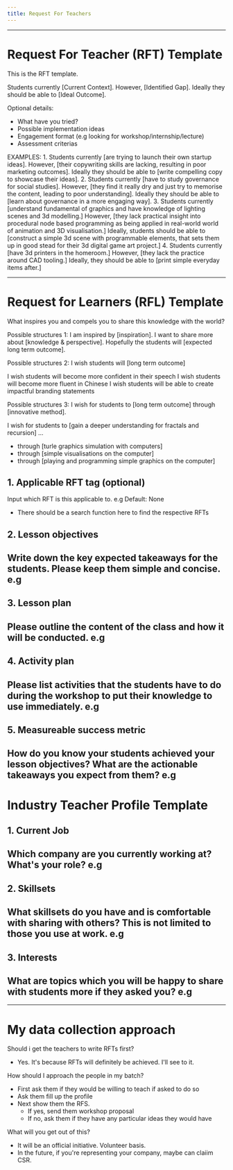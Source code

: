 ```yaml
---
title: Request For Teachers
---
```


------------------------------------------------------------------------------------
# Request For Teacher (RFT) Template
This is the RFT template.

Students currently [Current Context]. 
However, [Identified Gap]. 
Ideally they should be able to [Ideal Outcome].

Optional details:
- What have you tried?
- Possible implementation ideas
- Engagement format (e.g looking for workshop/internship/lecture)
- Assessment criterias

EXAMPLES:
1.
Students currently [are trying to launch their own startup ideas]. 
However, [their copywriting skills are lacking, resulting in poor marketing outcomes]. 
Ideally they should be able to [write compelling copy to showcase their ideas].
2.
Students currently [have to study governance for social studies]. 
However, [they find it really dry and just try to memorise the content, leading to poor understanding]. 
Ideally they should be able to [learn about governance in a more engaging way].
3.
Students currently [understand fundamental of graphics and have knowledge of lighting scenes and 3d modelling.]
However, [they lack practical insight into procedural node based programming as being applied in real-world world of animation and 3D visualisation.]
Ideally, students should be able to [construct a simple 3d scene with programmable elements, that sets them up in good stead for their 3d digital game art project.]
4.
Students currently [have 3d printers in the homeroom.]
However, [they lack the practice around CAD tooling.] 
Ideally, they should be able to [print simple everyday items after.]


------------------------------------------------------------------------------------
# Request for Learners (RFL) Template
What inspires you and compels you to share this knowledge with the world?

Possible structures 1:
I am inspired by [inspiration].
I want to share more about [knowledge & perspective].
Hopefully the students will [expected long term outcome].


Possible structures 2:
I wish students will [long term outcome]

I wish students will become more confident in their speech
I wish students will become more fluent in Chinese
I wish students will be able to create impactful branding statements


Possible structures 3:
I wish for students to [long term outcome] through [innovative method].

I wish for students to [gain a deeper understanding for fractals and recursion] ...
- through [turle graphics simulation with computers]
- through [simple visualisations on the computer]
- through [playing and programming simple graphics on the computer]



## 1. Applicable RFT tag (optional)
Input which RFT is this applicable to.
e.g Default: None
- There should be a search function here to find the respective RFTs

## 2. Lesson objectives
Write down the key expected takeaways for the students. Please keep them simple and concise.
e.g 
- 

## 3. Lesson plan
Please outline the content of the class and how it will be conducted.
e.g 
- 

## 4. Activity plan
Please list activities that the students have to do during the workshop to put their knowledge to use immediately.
e.g 
- 

## 5. Measureable success metric
How do you know your students achieved your lesson objectives? What are the actionable takeaways you expect from them?
e.g 
- 


# Industry Teacher Profile Template
## 1. Current Job
Which company are you currently working at? What's your role?
e.g 
- 

## 2. Skillsets
What skillsets do you have and is comfortable with sharing with others? This is not limited to those you use at work.
e.g 
- 

## 3. Interests
What are topics which you will be happy to share with students more if they asked you?
e.g 
- 



------------------------------------------------------------------------------------
# My data collection approach
Should i get the teachers to write RFTs first? 
- Yes. It's because RFTs will definitely be achieved. I'll see to it.

How should I approach the people in my batch?
- First ask them if they would be willing to teach if asked to do so
- Ask them fill up the profile
- Next show them the RFS.
    - If yes, send them workshop proposal
    - If no, ask them if they have any particular ideas they would have


What will you get out of this?
- It will be an official initiative. Volunteer basis.
- In the future, if you're representing your company, maybe can claiim CSR.